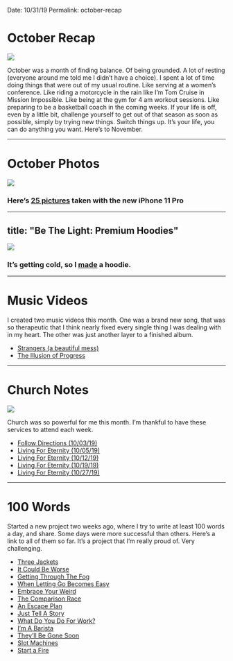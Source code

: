 
Date: 10/31/19
Permalink: october-recap

# October Recap

![][image-1]

October was a month of finding balance. Of being grounded. A lot of resting (everyone around me told me I didn’t have a choice). I spent a lot of time doing things that were out of my usual routine. Like serving at a women’s conference. Like riding a motorcycle in the rain like I’m Tom Cruise in Mission Impossible. Like being at the gym for 4 am workout sessions. Like preparing to be a basketball coach in the coming weeks. If your life is off, even by a little bit, challenge yourself to get out of that season as soon as possible, simply by trying new things. Switch things up. It’s your life, you can do anything you want. Here’s to November.

---- 

# October Photos

![][image-2]

### Here’s [25 pictures][1] taken with the new iPhone 11 Pro

---- 

title: "Be The Light: Premium Hoodies"
---

![][image-3]

### It’s getting cold, so I [made][2] a hoodie.

---- 

# Music Videos

I created two music videos this month. One was a brand new song, that was so therapeutic that I think nearly fixed every single thing I was dealing with in my heart. The other was just another layer to a finished album. 

- [Strangers (a beautiful mess)][3]
- [The Illusion of Progress][4]

---- 

# Church Notes

![][image-4]

Church was so powerful for me this month. I’m thankful to have these services to attend each week.

- [Follow Directions (10/03/19)][5]
- [Living For Eternity (10/05/19)][6]
- [Living For Eternity (10/12/19)][7]
- [Living For Eternity (10/19/19)][8]
- [Living For Eternity (10/27/19)][9]

---- 

# 100 Words

Started a new project two weeks ago, where I try to write at least 100 words a day, and share. Some days were more successful than others. Here’s a link to all of them so far. It’s a project that I’m really proud of. Very challenging.

- [Three Jackets][10]
- [It Could Be Worse][11]
- [Getting Through The Fog][12]
- [When Letting Go Becomes Easy][13]
- [Embrace Your Weird][14]
- [The Comparison Race][15]
- [An Escape Plan][16]
- [Just Tell A Story][17]
- [What Do You Do For Work?][18]
- [I’m A Barista][19]
- [They’ll Be Gone Soon][20]
- [Slot Machines][21]
- [Start a Fire][22]

[1]:	https://nashp.com/october
[2]:	https://teespring.com/premium-light-hoodie?pid=227&cid=2665
[3]:	https://nashp.com/strangers-a-beautiful-mess
[4]:	https://nashp.com/the-illusion-of-progress-music-video
[5]:	https://nashp.com/cross-church-notes-follow-directions-10/03/19
[6]:	https://nashp.com/cross-church-notes-living-for-eternity-10/05/19
[7]:	https://nashp.com/cross-church-notes-living-for-eternity-10/12/19
[8]:	https://nashp.com/cross-church-notes-living-for-eternity-10/19/19
[9]:	https://nashp.com/cross-church-notes-living-for-eternity-10/27/19
[10]:	https://nashp.com/three-jackets
[11]:	https://nashp.com/worse
[12]:	https://nashp.com/fog
[13]:	https://nashp.com/easy
[14]:	https://nashp.com/weird
[15]:	https://nashp.com/race
[16]:	https://nashp.com/plan
[17]:	https://nashp.com/story
[18]:	https://nashp.com/work
[19]:	https://nashp.com/barista
[20]:	https://nashp.com/soon
[21]:	https://nashp.com/slot
[22]:	https://nashp.com/fire

[image-1]:	https://nashp.com/_image_cache/69154fb9-c82e-456f-88a3-14c7a29ec690.jpg
[image-2]:	https://nashp.com/_image_cache/ee8622e8-231e-4ed1-918e-1f46a5e13b67.jpg
[image-3]:	https://blotcdn.com/blog_7d9c6729f90a4fd68ca68a09e88009f0/_image_cache/77656699-b997-49d9-830c-b367c929f604.jpg
[image-4]:	https://blotcdn.com/blog_7d9c6729f90a4fd68ca68a09e88009f0/_image_cache/dc6c1b01-f6f0-408f-9d5d-a678e2a08ec6.jpg